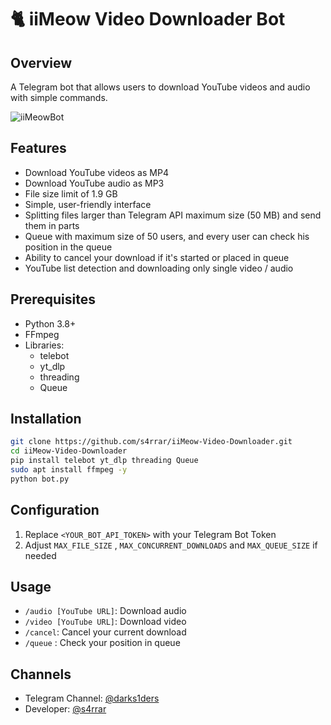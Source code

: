 # 🐈 iiMeow Video Downloader Bot

## Overview
A Telegram bot that allows users to download YouTube videos and audio with simple commands.

![iiMeowBot](https://github.com/user-attachments/assets/dc33e2f1-115d-479a-a071-240a1c426d86)

## Features
- Download YouTube videos as MP4
- Download YouTube audio as MP3
- File size limit of 1.9 GB
- Simple, user-friendly interface
- Splitting files larger than Telegram API maximum size (50 MB) and send them in parts
- Queue with maximum size of 50 users, and every user can check his position in the queue
- Ability to cancel your download if it's started or placed in queue
- YouTube list detection and downloading only single video / audio

## Prerequisites
- Python 3.8+
- FFmpeg
- Libraries: 
  - telebot
  - yt_dlp
  - threading
  - Queue

## Installation
```bash
git clone https://github.com/s4rrar/iiMeow-Video-Downloader.git
cd iiMeow-Video-Downloader
pip install telebot yt_dlp threading Queue
sudo apt install ffmpeg -y
python bot.py
```

## Configuration
1. Replace `<YOUR_BOT_API_TOKEN>` with your Telegram Bot Token
2. Adjust `MAX_FILE_SIZE` , `MAX_CONCURRENT_DOWNLOADS` and `MAX_QUEUE_SIZE` if needed

## Usage
- `/audio [YouTube URL]`: Download audio
- `/video [YouTube URL]`: Download video
- `/cancel`: Cancel your current download
- `/queue` : Check your position in queue

## Channels
- Telegram Channel: [@darks1ders](https://t.me/darks1ders)
- Developer: [@s4rrar](https://t.me/s4rrar)
